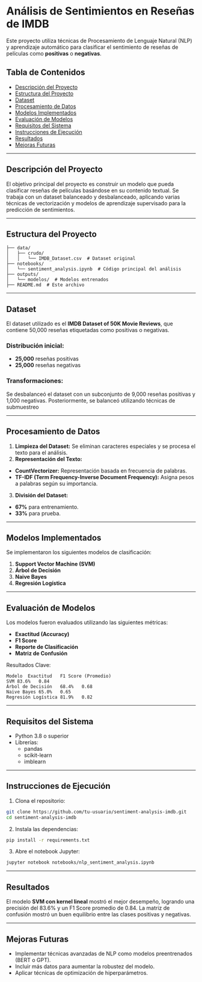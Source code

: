 # Análisis de Sentimientos en Reseñas de IMDB

Este proyecto utiliza técnicas de Procesamiento de Lenguaje Natural (NLP) y aprendizaje automático para clasificar el sentimiento de reseñas de películas como **positivas** o **negativas**.  

## Tabla de Contenidos

- [Descripción del Proyecto](#descripción-del-proyecto)
- [Estructura del Proyecto](#estructura-del-proyecto)
- [Dataset](#dataset)
- [Procesamiento de Datos](#procesamiento-de-datos)
- [Modelos Implementados](#modelos-implementados)
- [Evaluación de Modelos](#evaluación-de-modelos)
- [Requisitos del Sistema](#requisitos-del-sistema)
- [Instrucciones de Ejecución](#instrucciones-de-ejecución)
- [Resultados](#resultados)
- [Mejoras Futuras](#mejoras-futuras)

---

## Descripción del Proyecto

El objetivo principal del proyecto es construir un modelo que pueda clasificar reseñas de películas basándose en su contenido textual. Se trabaja con un dataset balanceado y desbalanceado, aplicando varias técnicas de vectorización y modelos de aprendizaje supervisado para la predicción de sentimientos.

---

## Estructura del Proyecto

```plaintext
├── data/
│   ├── crudo/
│   │   └── IMDB_Dataset.csv  # Dataset original
├── notebooks/
│   └── sentiment_analysis.ipynb  # Código principal del análisis
├── outputs/
│   └── modelos/  # Modelos entrenados
├── README.md  # Este archivo
```

---

## Dataset

El dataset utilizado es el **IMDB Dataset of 50K Movie Reviews**, que contiene 50,000 reseñas etiquetadas como positivas o negativas.

### Distribución inicial:

- **25,000** reseñas positivas
- **25,000** reseñas negativas

### Transformaciones:
Se desbalanceó el dataset con un subconjunto de 9,000 reseñas positivas y 1,000 negativas.
Posteriormente, se balanceó utilizando técnicas de submuestreo

---

## Procesamiento de Datos

1. **Limpieza del Dataset:** Se eliminan caracteres especiales y se procesa el texto para el análisis.
2. **Representación del Texto:**
- **CountVectorizer:** Representación basada en frecuencia de palabras.
- **TF-IDF (Term Frequency-Inverse Document Frequency):** Asigna pesos a palabras según su importancia.
3. **División del Dataset:**
- **67%** para entrenamiento.
- **33%** para prueba.

---

## Modelos Implementados
Se implementaron los siguientes modelos de clasificación:

1. **Support Vector Machine (SVM)**
2. **Árbol de Decisión**
3. **Naive Bayes**
4. **Regresión Logística**

---

## Evaluación de Modelos
Los modelos fueron evaluados utilizando las siguientes métricas:

- **Exactitud (Accuracy)**
- **F1 Score**
- **Reporte de Clasificación**
- **Matriz de Confusión**

Resultados Clave:
```table
Modelo	Exactitud	F1 Score (Promedio)
SVM	83.6%	0.84
Árbol de Decisión	68.4%	0.68
Naive Bayes	65.0%	0.65
Regresión Logística	81.9%	0.82
```

---

## Requisitos del Sistema
- Python 3.8 o superior
- Librerías:
    - pandas
    - scikit-learn
    - imblearn

---

## Instrucciones de Ejecución
1. Clona el repositorio:
```bash
git clone https://github.com/tu-usuario/sentiment-analysis-imdb.git
cd sentiment-analysis-imdb
```

2. Instala las dependencias:
```bash
pip install -r requirements.txt
```

3. Abre el notebook Jupyter:
```bash
jupyter notebook notebooks/nlp_sentiment_analysis.ipynb
```

---

## Resultados
El modelo **SVM con kernel lineal** mostró el mejor desempeño, logrando una precisión del 83.6% y un F1 Score promedio de 0.84. La matriz de confusión mostró un buen equilibrio entre las clases positivas y negativas.

---

## Mejoras Futuras
- Implementar técnicas avanzadas de NLP como modelos preentrenados (BERT o GPT).
- Incluir más datos para aumentar la robustez del modelo.
- Aplicar técnicas de optimización de hiperparámetros.
